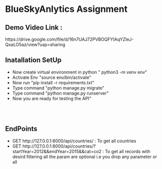 # BlueSkyAnlytics Assignment

<h2>Demo Video Link : </h2>
https://drive.google.com/file/d/16n7UAJ72PVBOQFYIAqYZleJ-QxaLO5az/view?usp=sharing
<br>

<h2>Inatallation SetUp</h2>
<ul>
    <li> Now create virtual environment in python  " python3 -m venv env"</li>
    <li> Activate Env "source env/bin/activate"</li>
    <li> Now run "pip install -r requirements.txt"</li>
    <li> Type command "python manage.py migrate"</li>
    <li> Type command "python manage.py runserver"</li>
    <li> Now you are ready for testing the API"</li>
</ul>
<br><br>

<h2>EndPoints</h2>
<ul>
    <li>GET  http://127.0.0.1:8000/api/countries/   :  To get all countries</li>
    <li>GET  http://127.0.0.1:8000/api/countries/<str:country>?startYear=2012&&endYear=2015&&cat=co2   :  To get all records with desird filtering all the param are optional i.e you drop any parameter or all</li>
</ul>


